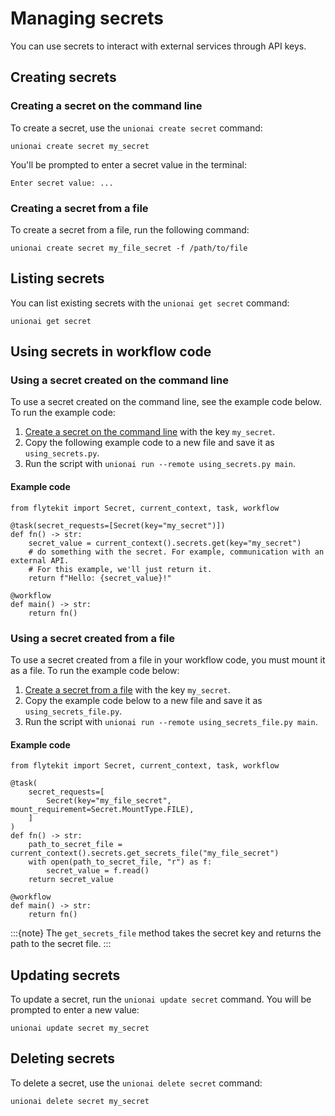 # Managing secrets

You can use secrets to interact with external services through API keys.

## Creating secrets

### Creating a secret on the command line

To create a secret, use the `unionai create secret` command:

```{code-block} shell
unionai create secret my_secret
```

You'll be prompted to enter a secret value in the terminal:

```
Enter secret value: ...
```

### Creating a secret from a file

To create a secret from a file, run the following command:

```{code-block} shell
unionai create secret my_file_secret -f /path/to/file
```

## Listing secrets

You can list existing secrets with the `unionai get secret` command:

```{code-block} shell
unionai get secret
```

## Using secrets in workflow code

### Using a secret created on the command line

To use a secret created on the command line, see the example code below. To run the example code:

1. [Create a secret on the command line](#creating-a-secret-on-the-command-line) with the key `my_secret`.
2. Copy the following example code to a new file and save it as `using_secrets.py`.
3. Run the script with `unionai run --remote using_secrets.py main`.

#### Example code

```{code-block} python
from flytekit import Secret, current_context, task, workflow

@task(secret_requests=[Secret(key="my_secret")])
def fn() -> str:
    secret_value = current_context().secrets.get(key="my_secret")
    # do something with the secret. For example, communication with an external API.
    # For this example, we'll just return it.
    return f"Hello: {secret_value}!"

@workflow
def main() -> str:
    return fn()
```

### Using a secret created from a file

To use a secret created from a file in your workflow code, you must mount it as a file. To run the example code below:

1. [Create a secret from a file](#creating-a-secret-from-a-file) with the key `my_secret`.
2. Copy the example code below to a new file and save it as `using_secrets_file.py`.
4. Run the script with `unionai run --remote using_secrets_file.py main`.

#### Example code

```{code-block} python
from flytekit import Secret, current_context, task, workflow

@task(
    secret_requests=[
        Secret(key="my_file_secret", mount_requirement=Secret.MountType.FILE),
    ]
)
def fn() -> str:
    path_to_secret_file = current_context().secrets.get_secrets_file("my_file_secret")
    with open(path_to_secret_file, "r") as f:
        secret_value = f.read()
    return secret_value

@workflow
def main() -> str:
    return fn()
```

:::{note}
The `get_secrets_file` method takes the secret key and returns the path to the secret file.
:::

## Updating secrets

To update a secret, run the `unionai update secret` command. You will be prompted to enter a new value:

```{code-block} shell
unionai update secret my_secret
```

## Deleting secrets

To delete a secret, use the `unionai delete secret` command:

```{code-block} shell
unionai delete secret my_secret
```

